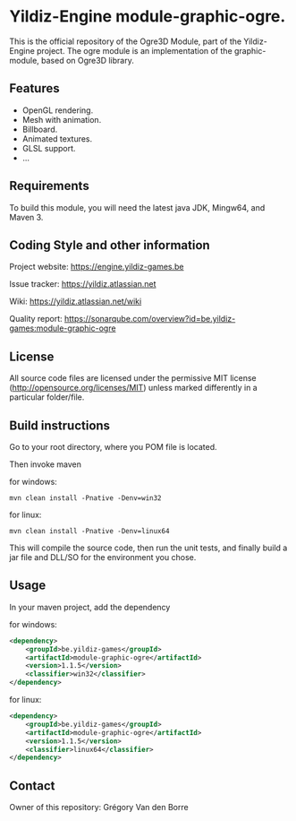 # Yildiz-Engine module-graphic-ogre.

This is the official repository of the Ogre3D Module, part of the Yildiz-Engine project.
The ogre module is an implementation of the graphic-module, based on Ogre3D library.

## Features

* OpenGL rendering.
* Mesh with animation.
* Billboard.
* Animated textures.
* GLSL support.
* ...

## Requirements

To build this module, you will need the latest java JDK, Mingw64, and Maven 3.

## Coding Style and other information

Project website:
https://engine.yildiz-games.be

Issue tracker:
https://yildiz.atlassian.net

Wiki:
https://yildiz.atlassian.net/wiki

Quality report:
https://sonarqube.com/overview?id=be.yildiz-games:module-graphic-ogre

## License

All source code files are licensed under the permissive MIT license
(http://opensource.org/licenses/MIT) unless marked differently in a particular folder/file.

## Build instructions

Go to your root directory, where you POM file is located.

Then invoke maven

for windows:

	mvn clean install -Pnative -Denv=win32
	
for linux:

	mvn clean install -Pnative -Denv=linux64

This will compile the source code, then run the unit tests, and finally build a jar file and DLL/SO for the environment you chose.

## Usage

In your maven project, add the dependency

for windows:

```xml
<dependency>
    <groupId>be.yildiz-games</groupId>
    <artifactId>module-graphic-ogre</artifactId>
    <version>1.1.5</version>
	<classifier>win32</classifier>
</dependency>
```

for linux:

```xml
<dependency>
    <groupId>be.yildiz-games</groupId>
    <artifactId>module-graphic-ogre</artifactId>
    <version>1.1.5</version>
	<classifier>linux64</classifier>
</dependency>
```
## Contact
Owner of this repository: Grégory Van den Borre
